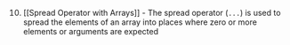 10. [[Spread Operator with Arrays]] - The spread operator (`...`) is used to spread the elements of an array into places where zero or more elements or arguments are expected